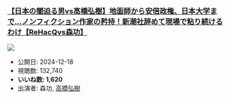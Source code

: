 ### [【日本の闇迫る男vs高橋弘樹】地面師から安倍政権、日本大学まで…ノンフィクション作家の矜持！新潮社辞めて現場で粘り続けるわけ【ReHacQvs森功】](https://www.youtube.com/watch?v=1vDYHfwQoZI)
[![](https://img.youtube.com/vi/1vDYHfwQoZI/sddefault.jpg)](https://www.youtube.com/watch?v=1vDYHfwQoZI)
-   公開日: 2024-12-18
-   視聴数: 132,740
-   **いいね数: 1,620**
-   出演者: 森功, [高橋弘樹](/rehacq_fan/people/高橋弘樹 "wikilink")
